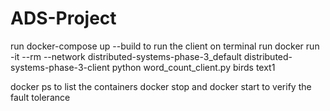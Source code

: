 # ADS-Project
run docker-compose up --build
to run the client on terminal run 
docker run -it --rm --network distributed-systems-phase-3_default distributed-systems-phase-3-client python word_count_client.py birds text1

docker ps to list the containers
docker stop and docker start to verify the fault tolerance